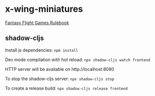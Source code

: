 # x-wing-miniatures
[Fantasy Flight Games Rulebook](https://images-cdn.fantasyflightgames.com/ffg_content/x-wing/support/SWX01_XwingCoreRulebook_lowres.pdf)

## shadow-cljs

Install js dependencies: `npm install`

Dev mode compilation with hot reload: `npx shadow-cljs watch frontend`

HTTP server will be available on http://localhost:8080

To stop the shadow-cljs server: `npx shadow-cljs stop`

To create a release build: `npx shadow-cljs release frontend`